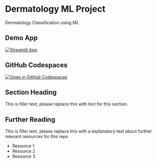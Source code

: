 # Dermatology ML Project

Dermatology Classification using ML

## Demo App

[![Streamlit App](https://static.streamlit.io/badges/streamlit_badge_black_white.svg)](https://ModelDepClass.streamlit.app/)

## GitHub Codespaces

[![Open in GitHub Codespaces](https://github.com/codespaces/badge.svg)](https://codespaces.new/streamlit/app-starter-kit?quickstart=1)

## Section Heading

This is filler text, please replace this with text for this section.

## Further Reading

This is filler text, please replace this with a explanatory text about further relevant resources for this repo
- Resource 1
- Resource 2
- Resource 3
